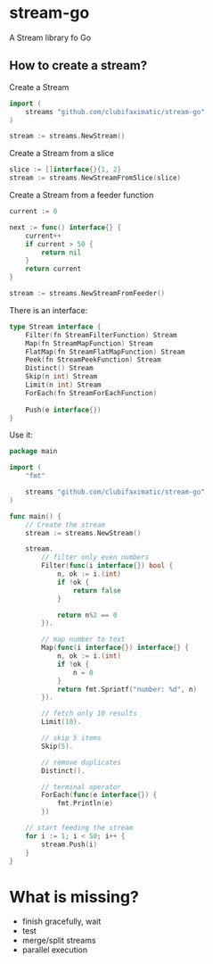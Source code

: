 # stream-go

A Stream library fo Go

## How to create a stream?

Create a Stream
```go
import (
	streams "github.com/clubifaximatic/stream-go"
)

stream := streams.NewStream()
```

Create a Stream from a slice
```go
slice := []interface{}{1, 2}
stream := streams.NewStreamFromSlice(slice)
```

Create a Stream from a feeder function
```go
current := 0

next := func() interface{} {
    current++
    if current > 50 {
        return nil
    }
    return current
}

stream := streams.NewStreamFromFeeder()
```

There is an interface:
```go
type Stream interface {
	Filter(fn StreamFilterFunction) Stream
	Map(fn StreamMapFunction) Stream
	FlatMap(fn StreamFlatMapFunction) Stream
	Peek(fn StreamPeekFunction) Stream
	Distinct() Stream
	Skip(n int) Stream
	Limit(n int) Stream
	ForEach(fn StreamForEachFunction)
	
    Push(e interface{})
}
```

Use it:
```go
package main

import (
	"fmt"

	streams "github.com/clubifaximatic/stream-go"
)

func main() {
	// Create the stream
	stream := streams.NewStream()

	stream.
		// filter only even numbers
		Filter(func(i interface{}) bool {
			n, ok := i.(int)
			if !ok {
				return false
			}

			return n%2 == 0
		}).

		// map number to text
		Map(func(i interface{}) interface{} {
			n, ok := i.(int)
			if !ok {
				n = 0
			}
			return fmt.Sprintf("number: %d", n)
		}).

		// fetch only 10 results
		Limit(10).

		// skip 5 items
		Skip(5).

		// remove duplicates
		Distinct().

		// terminal operator
		ForEach(func(e interface{}) {
			fmt.Println(e)
		})

	// start feeding the stream
	for i := 1; i < 50; i++ {
		stream.Push(i)
	}
}
```


# What is missing?

* finish gracefully, wait
* test
* merge/split streams
* parallel execution
